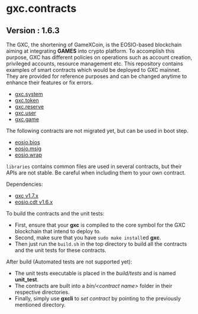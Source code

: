 # gxc.contracts

## Version : 1.6.3

The GXC, the shortening of GameXCoin, is the EOSIO-based blockchain aiming at integrating __GAMES__ into crypto platform. To accomplish this purpose, GXC has different policies on operations such as account creation, privileged accounts, resource management etc. This repository contains examples of smart contracts which would be deployed to GXC mainnet. They are provided for reference purposes and can be changed anytime to enhance their features or fix errors.

   * [gxc.system](https://github.com/Game-X-Coin/gxc.contracts/tree/master/contracts/gxc.system)
   * [gxc.token](https://github.com/Game-X-Coin/gxc.contracts/tree/master/contracts/gxc.token)
   * [gxc.reserve](https://github.com/Game-X-Coin/gxc.contracts/tree/master/contracts/gxc.reserve)
   * [gxc.user](https://github.com/Game-X-Coin/gxc.contracts/tree/master/contracts/gxc.user)
   * [gxc.game](https://github.com/Game-X-Coin/gxc.contracts/tree/master/contracts/gxc.game)

The following contracts are not migrated yet, but can be used in boot step.

   * [eosio.bios](https://github.com/Game-X-Coin/gxc.contracts/tree/master/contracts/eosio.bios)
   * [eosio.msig](https://github.com/Game-X-Coin/gxc.contracts/tree/master/contracts/eosio.msig)
   * [eosio.wrap](https://github.com/Game-X-Coin/gxc.contracts/tree/master/contracts/eosio.wrap)

`libraries` contains common files are used in several contracts, but their APIs are not stable. Be careful when including them to your own contract.

Dependencies:
* [gxc v1.7.x](https://github.com/Game-X-Coin/gxc/releases/tag/gxc-1.7.0)
* [eosio.cdt v1.6.x](https://github.com/EOSIO/eosio.cdt/releases/tag/v1.6.1)

To build the contracts and the unit tests:
* First, ensure that your __gxc__ is compiled to the core symbol for the GXC blockchain that intend to deploy to.
* Second, make sure that you have ```sudo make install```ed __gxc__.
* Then just run the ```build.sh``` in the top directory to build all the contracts and the unit tests for these contracts.

After build (Automated tests are not supported yet):
* The unit tests executable is placed in the _build/tests_ and is named __unit_test__.
* The contracts are built into a _bin/\<contract name\>_ folder in their respective directories.
* Finally, simply use __gxcli__ to _set contract_ by pointing to the previously mentioned directory.
